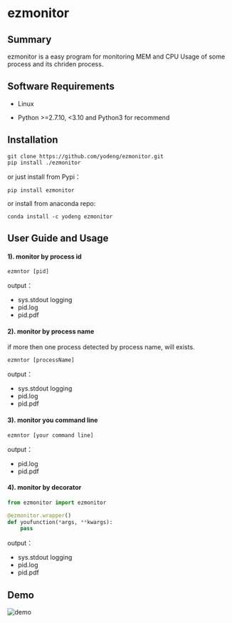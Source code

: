 # ezmonitor

## Summary

ezmonitor is a easy program for monitoring MEM and CPU Usage of some process and its chriden process.



## Software Requirements

+ Linux

+ Python >=2.7.10, <3.10  and  Python3 for recommend



## Installation

```
git clone https://github.com/yodeng/ezmonitor.git
pip install ./ezmonitor
```

or just install from Pypi：

```
pip install ezmonitor
```

or install from anaconda repo:

```
conda install -c yodeng ezmonitor
```



## User Guide and Usage

#### 1).  monitor by process id

```
ezmntor [pid]
```

output：

+ sys.stdout logging
+ pid.log 
+ pid.pdf

#### 2). monitor by process name

if more then one process detected by process name, will exists.

```
ezmntor [processName]
```

output：

+ sys.stdout logging
+ pid.log 
+ pid.pdf

#### 3). monitor you command line

```
ezmntor [your command line]
```

output：

+ pid.log 
+ pid.pdf

#### 4). monitor by decorator

```python
from ezmonitor import ezmonitor

@ezmonitor.wrapper()
def youfunction(*args, **kwargs):
	pass
```

output：

+ sys.stdout logging
+ pid.log 
+ pid.pdf



## Demo

![demo](https://user-images.githubusercontent.com/18365846/163108252-0ffdd202-e989-4dfc-b8dc-b74a9a14f70d.svg)
